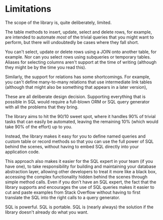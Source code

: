 # Limitations

The scope of the library is, quite deliberately, limited.

The table methods to insert, update, select and delete rows,
for example, are intended to automate *most* of the trivial queries
that you might want to perform, but there will undoubtedly be cases
where they fall short.

You can't select, update or delete rows using a JOIN onto another
table, for example.  Nor can you select rows using subqueries or
temporary tables.  Aliases for selecting columns aren't support at
the time of writing (although they might be by the time you read this).

Similarly, the support for relations has some shortcomings.  For example,
you can't define many-to-many relations that use intermediate link
tables (although that might also be something that appears in a later
version),

These are all deliberate design decision.  Supporting everything that
is possible in SQL would require a full-blown ORM or SQL query generator
with all the problems that they bring.

The library aims to hit the 90/10 sweet spot, where it handles 90% of
trivial tasks that can easily be automated, leaving the remaining 10%
(which would take 90% of the effort) up to you.

Instead, the library makes it easy for you to define named queries and
custom table or record methods so that you can use the full power of SQL
behind the scenes, without having to embed SQL directly into your
application code.

This approach also makes it easier for the SQL expert in your team (if
you have one), to take responsibility for building and maintaining your
database abstraction layer, allowing other developers to treat it more
like a black box, accessing the complex functionality hidden behind the
scenes through simple method calls.  Even if you don't have an SQL expert,
the fact that the library supports and encourages the use of SQL queries
makes it easier to cut and paste examples from Stack Overflow without
having to first translate the SQL into the right calls to a query generator.

SQL is powerful.  SQL is portable.  SQL is (nearly always) the solution
if the library doesn't already do what you want.


